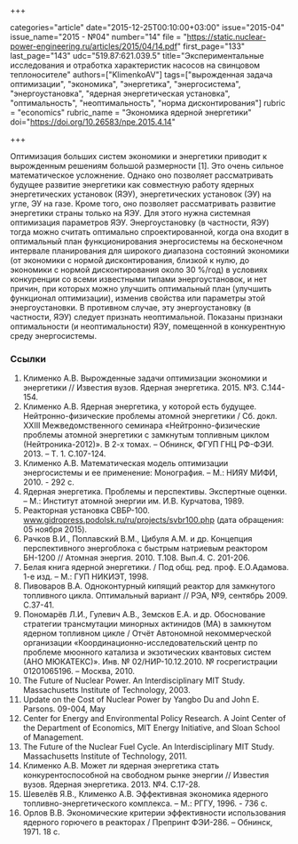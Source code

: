 +++

categories="article"
date="2015-12-25T00:10:00+03:00"
issue="2015-04"
issue_name="2015 - №04"
number="14"
file = "https://static.nuclear-power-engineering.ru/articles/2015/04/14.pdf"
first_page="133"
last_page="143"
udc="519.87:621.039.5"
title="Экспериментальные исследования и отработка характеристик насосов на свинцовом теплоносителе"
authors=["KlimenkoAV"]
tags=["вырожденная задача оптимизации", "экономика", "энергетика", "энергосистема", "энергоустановка", "ядерная энергетическая установка", "оптимальность", "неоптимальность", "норма дисконтирования"]
rubric = "economics"
rubric_name = "Экономика ядерной энергетики"
doi="https://doi.org/10.26583/npe.2015.4.14"

+++

Оптимизация больших систем экономики и энергетики приводит к вырожденным решениям большой размерности [1]. Это очень сильное математическое усложнение. Однако оно позволяет рассматривать будущее развитие энергетики как совместную работу ядерных энергетических установок (ЯЭУ), энергетических установок (ЭУ) на угле, ЭУ на газе. Кроме того, оно позволяет рассматривать развитие энергетики страны только на ЯЭУ. Для этого нужна системная оптимизация параметров ЯЭУ. Энергоустановку (в частности, ЯЭУ) тогда можно считать оптимально спроектированной, когда она входит в оптимальный план функционирования энергосистемы на бесконечном интервале планирования для широкого диапазона состояний экономики (от экономики с нормой дисконтирования, близкой к нулю, до экономики с нормой дисконтирования около 30 %/год) в условиях конкуренции со всеми известными типами энергоустановок, и нет причин, при которых можно улучшить оптимальный план (улучшить функционал оптимизации), изменив свойства или параметры этой энергоустановки. В противном случае, эту энергоустановку (в частности, ЯЭУ) следует признать неоптимальной. Показаны признаки оптимальности (и неоптимальности) ЯЭУ, помещенной в конкурентную среду энергосистемы.

### Ссылки

1. Клименко А.В. Вырожденные задачи оптимизации экономики и энергетики // Известия вузов. Ядерная энергетика. 2015. №3. С.144-154.
2. Клименко А.В. Ядерная энергетика, у которой есть будущее. Нейтронно-физические проблемы атомной энергетики / Сб. докл. XXIII Межведомственного семинара «Нейтронно-физические проблемы атомной энергетики с замкнутым топливным циклом (Нейтроника-2012)». В 2-х томах. – Обнинск, ФГУП ГНЦ РФ-ФЭИ. 2013. – Т. 1. С.107-124.
3. Клименко А.В. Математическая модель оптимизации энергосистемы и ее применение: Монография. – М.: НИЯУ МИФИ, 2010. - 292 с.
4. Ядерная энергетика. Проблемы и перспективы. Экспертные оценки. – М.: Институт атомной энергии им. И.В. Курчатова, 1989.
5. Реакторная установка СВБР-100. www.gidropress.podolsk.ru/ru/projects/svbr100.php (дата обращения: 05 ноября 2015).
6. Рачков В.И., Поплавский В.М., Цибуля А.М. и др. Концепция перспективного энергоблока с быстрым натриевым реактором БН-1200 // Атомная энергия. 2010. Т.108. Вып.4. C. 201-206.
7. Белая книга ядерной энергетики. / Под общ. ред. проф. Е.О.Адамова. 1-е изд. – М.: ГУП НИКИЭТ, 1998.
8. Пивоваров В.А. Одноконтурный кипящий реактор для замкнутого топливного цикла. Оптимальный вариант // РЭА, №9, сентябрь 2009. С.37-41.
9. Пономарёв Л.И., Гулевич А.В., Земсков Е.А. и др. Обоснование стратегии трансмутации минорных актинидов (МА) в замкнутом ядерном топливном цикле / Отчёт Автономной некоммерческой организации «Координационно-исследовательский центр по проблеме мюонного катализа и экзотических квантовых систем (АНО МЮКАТЕКС)». Инв. № 02/НИР-10.12.2010. № госрегистрации 01201065196. – Москва, 2010.
10. The Future of Nuclear Power. An Interdisciplinary MIT Study. Massachusetts Institute of Technology, 2003.
11. Update on the Cost of Nuclear Power by Yangbo Du and John E. Parsons. 09-004, May
2009. Center for Energy and Environmental Policy Research. A Joint Center of the Department of Economics, MIT Energy Initiative, and Sloan School of Management.
12. The Future of the Nuclear Fuel Cycle. An Interdisciplinary MIT Study. Massachusetts Institute of Technology, 2011.
13. Клименко А.В. Может ли ядерная энергетика стать конкурентоспособной на свободном рынке энергии // Известия вузов. Ядерная энергетика. 2013. №4. С.17-28.
14. Шевелёв Я.В., Клименко А.В. Эффективная экономика ядерного топливно-энергетического комплекса. – М.: РГГУ, 1996. - 736 с.
15. Орлов В.В. Экономические критерии эффективности использования ядерного горючего в реакторах / Препринт ФЭИ-286. – Обнинск, 1971. 18 с.